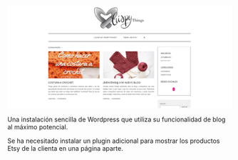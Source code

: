 ![Página home](/content/projects/crispy.jpg)

Una instalación sencilla de Wordpress que utiliza su funcionalidad de blog al máximo potencial.

Se ha necesitado instalar un plugin adicional para mostrar los productos Etsy de la clienta en una página aparte.
